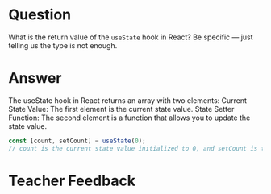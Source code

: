 # Question

What is the return value of the `useState` hook in React? Be specific — just telling us the type is not enough.

# Answer
The useState hook in React returns an array with two elements:
Current State Value: The first element is the current state value.
State Setter Function: The second element is a function that allows you to update the state value.
```js
const [count, setCount] = useState(0);
// count is the current state value initialized to 0, and setCount is the function used to update count.
```
# Teacher Feedback